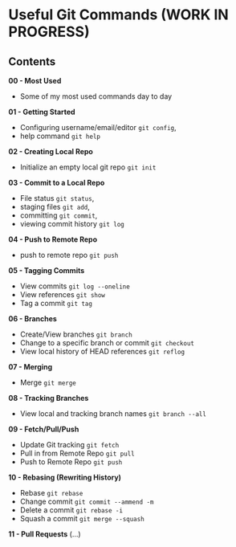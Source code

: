 # Useful Git Commands (WORK IN PROGRESS)

## Contents

**00 - Most Used** 

- Some of my most used commands day to day

**01 - Getting Started** 

- Configuring username/email/editor ```git config```,
- help command ```git help```

**02 - Creating Local Repo** 

- Initialize an empty local git repo ```git init```

**03 - Commit to a Local Repo** 

- File status ```git status```,
- staging files ```git add```,
- committing ```git commit```,
- viewing commit history ```git log```

**04 - Push to Remote Repo**

- push to remote repo ```git push```

**05 - Tagging Commits**

- View commits ```git log --oneline```
- View references ```git show```
- Tag a commit ```git tag``` 

**06 - Branches**

- Create/View branches ```git branch```
- Change to a specific branch or commit ```git checkout```
- View local history of HEAD references ```git reflog```

**07 - Merging**

- Merge ```git merge```

**08 - Tracking Branches**

- View local and tracking branch names ```git branch --all```

**09 - Fetch/Pull/Push**

- Update Git tracking ```git fetch```
- Pull in from Remote Repo ```git pull```
- Push to Remote Repo ```git push```

**10 - Rebasing (Rewriting History)**

- Rebase ```git rebase```
- Change commit ```git commit --ammend -m```
- Delete a commit ```git rebase -i```
- Squash a commit ```git merge --squash```

**11 - Pull Requests** (...)
